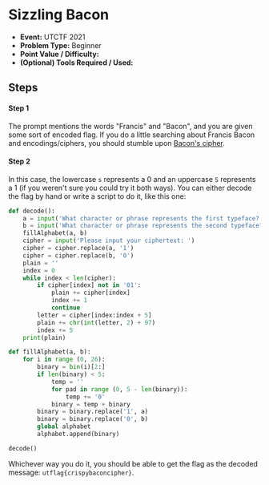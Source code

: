 # Sizzling Bacon
* **Event:** UTCTF 2021
* **Problem Type:** Beginner
* **Point Value / Difficulty:**
* **(Optional) Tools Required / Used:**

## Steps
#### Step 1
The prompt mentions the words "Francis" and "Bacon", and you are given some sort of encoded flag. If you do a little searching about Francis Bacon and encodings/ciphers, you should stumble upon [Bacon's cipher](https://en.wikipedia.org/wiki/Bacon%27s_cipher).

#### Step 2
In this case, the lowercase `s` represents a 0 and an uppercase `S` represents a 1 (if you weren't sure you could try it both ways). You can either decode the flag by hand or write a script to do it, like this one:

```python
def decode():
    a = input('What character or phrase represents the first typeface? ')
    b = input('What character or phrase represents the second typeface? ')
    fillAlphabet(a, b)
    cipher = input('Please input your ciphertext: ')
    cipher = cipher.replace(a, '1')
    cipher = cipher.replace(b, '0')
    plain = ''
    index = 0
    while index < len(cipher):
        if cipher[index] not in '01':
            plain += cipher[index]
            index += 1
            continue
        letter = cipher[index:index + 5]
        plain += chr(int(letter, 2) + 97)
        index += 5
    print(plain)

def fillAlphabet(a, b):
    for i in range (0, 26):
        binary = bin(i)[2:]
        if len(binary) < 5:
            temp = ''
            for pad in range (0, 5 - len(binary)):
                temp += '0'
            binary = temp + binary
        binary = binary.replace('1', a)
        binary = binary.replace('0', b)
        global alphabet
        alphabet.append(binary)

decode()
```

Whichever way you do it, you should be able to get the flag as the decoded message: `utflag{crispybaconcipher}`.
